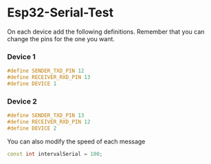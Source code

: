 # Esp32-Serial-Test

On each device add the following definitions. Remember that you can change the pins for the one you want.

### Device 1

```c++
#define SENDER_TXD_PIN 12
#define RECEIVER_RXD_PIN 13
#define DEVICE 1
```

### Device 2

```c++
#define SENDER_TXD_PIN 13
#define RECEIVER_RXD_PIN 12
#define DEVICE 2
```

You can also modify the speed of each message

```c++
const int intervalSerial = 100;
```
